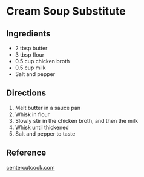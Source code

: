 # Cream Soup Substitute

## Ingredients

* 2 tbsp butter
* 3 tbsp flour
* 0.5 cup chicken broth
* 0.5 cup milk
* Salt and pepper

## Directions

1. Melt butter in a sauce pan
2. Whisk in flour
3. Slowly stir in the chicken broth, and then the milk
4. Whisk until thickened
5. Salt and pepper to taste

## Reference

[centercutcook.com](https://www.centercutcook.com/cream-soup-substitute/#wprm-recipe-container-13369)

